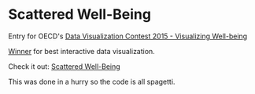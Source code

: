 # Scattered Well-Being

Entry for OECD's [Data Visualization Contest 2015 - Visualizing Well-being](http://www.webcosi.eu/web-cosi-news/data-visualization-contest-2015-visualizing-well-being/)

[Winner](http://www.webcosi.eu/web-cosi-news/data-visualization-competition-2015-winning-entries-announced/)
for best interactive data visualization.

Check it out: [Scattered Well-Being](http://armollica.github.io/scattered-well-being)

This was done in a hurry so the code is all spagetti.